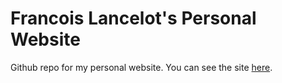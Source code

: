 # Francois Lancelot's Personal Website

Github repo for my personal website. You can see the site [here](https://www.francoislancelot.com).
